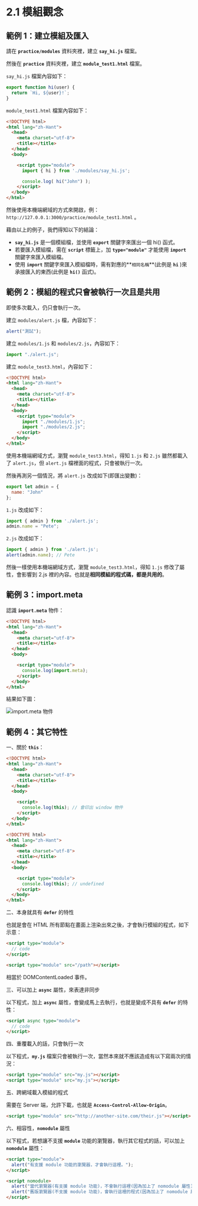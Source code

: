 # 2.1 模組觀念

## 範例 1：建立模組及匯入

請在 **`practice/modules`** 資料夾裡，建立 **`say_hi.js`** 檔案。

然後在 **`practice`** 資料夾裡，建立 **`module_test1.html`** 檔案。



`say_hi.js` 檔案內容如下：

```javascript
export function hi(user) {
  return `Hi, ${user}!`;
}
```

`module_test1.html` 檔案內容如下：

```html
<!DOCTYPE html>
<html lang="zh-Hant">
  <head>
    <meta charset="utf-8">
    <title></title>
  </head>
  <body>

    <script type="module">
      import { hi } from './modules/say_hi.js';

      console.log( hi("John") );
    </script>
  </body>
</html>

```

然後使用本機端網域的方式來開啟，例： `http://127.0.0.1:3000/practice/module_test1.html` 。



藉由以上的例子，我們得知以下的結論：

* **`say_hi.js`** 是一個模組檔，並使用 **`export`** 關鍵字來匯出一個 hi() 函式。
* 若要匯入模組檔，需在 **`script`** 標籤上，加 **`type="module"`** 才能使用 **`import`** 關鍵字來匯入模組檔。
* 使用 **`import`** 關鍵字來匯入模組檔時，需有對應的**`相同名稱`**(此例是 **`hi`** )來承接匯入的東西(此例是 **`hi()`** 函式)。







## 範例 2：模組的程式只會被執行一次且是共用

即使多次載入，仍只會執行一次。

建立 `modules/alert.js` 檔，內容如下：

```javascript
alert("測試");
```

建立 `modules/1.js` 和 `modules/2.js`，內容如下：

```javascript
import "./alert.js";
```

建立 `module_test3.html`，內容如下：

```html
<!DOCTYPE html>
<html lang="zh-Hant">
  <head>
    <meta charset="utf-8">
    <title></title>
  </head>
  <body>
    <script type="module">
      import "./modules/1.js";
      import "./modules/2.js";
    </script>
  </body>
</html>
```

使用本機端網域方式，瀏覽 `module_test3.html`，得知 `1.js` 和 `2.js` 雖然都載入了 `alert.js`，但 `alert.js` 檔裡面的程式，只會被執行一次。



然後再測另一個情況，將 `alert.js` 改成如下(即匯出變數)：

```javascript
export let admin = {
  name: "John"
};
```

`1.js` 改成如下：

```javascript
import { admin } from './alert.js';
admin.name = "Pete";
```

`2.js` 改成如下：

```javascript
import { admin } from './alert.js';
alert(admin.name); // Pete
```

然後一樣使用本機端網域方式，瀏覽 `module_test3.html`，得知 `1.js` 修改了屬性，會影響到 2.js 裡的內容。也就是**相同模組的程式碼，都是共用的**。



## 範例 3：import.meta

認識 **`import.meta`** 物件：

```html
<!DOCTYPE html>
<html lang="zh-Hant">
  <head>
    <meta charset="utf-8">
    <title></title>
  </head>
  <body>

    <script type="module">
      console.log(import.meta);
    </script>
  </body>
</html>
```

結果如下圖：

![import.meta 物件](../.gitbook/assets/import\_meta.png)



## 範例 4：其它特性

一、關於 **`this`**：

```html
<!DOCTYPE html>
<html lang="zh-Hant">
  <head>
    <meta charset="utf-8">
    <title></title>
  </head>
  <body>

    <script>
      console.log(this); // 會印出 window 物件
    </script>
  </body>
</html>
```

```html
<!DOCTYPE html>
<html lang="zh-Hant">
  <head>
    <meta charset="utf-8">
    <title></title>
  </head>
  <body>

    <script type="module">
      console.log(this); // undefined
    </script>
  </body>
</html>
```



二、本身就具有 **`defer`** 的特性

也就是會在 HTML 所有節點在畫面上渲染出來之後，才會執行模組的程式，如下示意：

```html
<script type="module">
  // code
</script>

<script type="module" src="/path"></script>
```

相當於 DOMContentLoaded 事件。



三、可以加上 **`async`** 屬性，來表達非同步

以下程式，加上 **`async`** 屬性，會變成馬上去執行，也就是變成不具有 **`defer`** 的特性：

```html
<script async type="module">
  // code
</script>
```



四、重覆載入的話，只會執行一次

以下程式，**`my.js`** 檔案只會被執行一次，當然本來就不應該造成有以下寫兩次的情況：

```html
<script type="module" src="my.js"></script>
<script type="module" src="my.js"></script>
```



五、跨網域載入模組的程式

需要在 Server 端，允許下載，也就是 **`Access-Control-Allow-Origin`**。

```html
<script type="module" src="http://another-site.com/their.js"></script>
```



六、相容性，**`nomodule`** 屬性

以下程式，若想讓不支援 **`module`** 功能的瀏覽器，執行其它程式的話，可以加上 **`nomodule`** 屬性：

```html
<script type="module">
  alert("有支援 module 功能的瀏覽器，才會執行這裡。");
</script>

<script nomodule>
  alert("當代瀏覽器(有支援 module 功能)，不會執行這裡(因為加上了 nomodule 屬性)。")
  alert("舊版瀏覽器(不支援 module 功能)，會執行這裡的程式(因為加上了 nomodule 屬性)。");
</script>
```



